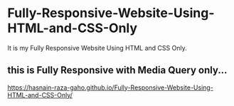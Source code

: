 # Fully-Responsive-Website-Using-HTML-and-CSS-Only
It is my Fully Responsive Website Using HTML and CSS Only.

## this is Fully Responsive with Media Query only...
https://hasnain-raza-gaho.github.io/Fully-Responsive-Website-Using-HTML-and-CSS-Only/
